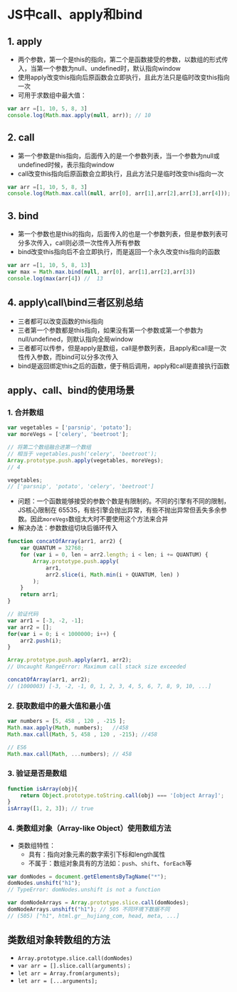 # JS中call、apply和bind
## 1. apply
- 两个参数，第一个是this的指向，第二个是函数接受的参数，以数组的形式传入，当第一个参数为null、undefined时，默认指向window
- 使用apply改变this指向后原函数会立即执行，且此方法只是临时改变this指向一次
- 可用于求数组中最大值：
```js
var arr =[1, 10, 5, 8, 3]
console.log(Math.max.apply(null, arr)); // 10
```
## 2. call
- 第一个参数是this指向，后面传入的是一个参数列表，当一个参数为null或undefined时候，表示指向window
- call改变this指向后原函数会立即执行，且此方法只是临时改变this指向一次
```js
var arr =[1, 10, 5, 8, 3]
console.log(Math.max.call(null, arr[0], arr[1],arr[2],arr[3],arr[4])); // 10
```
## 3. bind
- 第一个参数也是this的指向，后面传入的也是一个参数列表，但是参数列表可分多次传入，call则必须一次性传入所有参数
- bind改变this指向后不会立即执行，而是返回一个永久改变this指向的函数
```js
var arr =[1, 10, 5, 8, 13]
var max = Math.max.bind(null, arr[0], arr[1],arr[2],arr[3])
console.log(max(arr[4]) //  13
```
## 4. apply\call\bind三者区别总结
- 三者都可以改变函数的this指向
- 三者第一个参数都是this指向，如果没有第一个参数或第一个参数为null/undefined，则默认指向全局window
- 三者都可以传参，但是apply是数组，call是参数列表，且apply和call是一次性传入参数，而bind可以分多次传入
- bind是返回绑定this之后的函数，便于稍后调用，apply和call是直接执行函数

## apply、call、bind的使用场景
### 1. 合并数组
```js
var vegetables = ['parsnip', 'potato'];
var moreVegs = ['celery', 'beetroot'];

// 将第二个数组融合进第一个数组
// 相当于 vegetables.push('celery', 'beetroot');
Array.prototype.push.apply(vegetables, moreVegs);
// 4

vegetables;
// ['parsnip', 'potato', 'celery', 'beetroot']
```
- 问题：一个函数能够接受的参数个数是有限制的。不同的引擎有不同的限制，JS核心限制在 65535，有些引擎会抛出异常，有些不抛出异常但丢失多余参数。因此`moreVegs`数组太大时不要使用这个方法来合并
- 解决办法：参数数组切块后循环传入
```js
function concatOfArray(arr1, arr2) {
    var QUANTUM = 32768;
    for (var i = 0, len = arr2.length; i < len; i += QUANTUM) {
        Array.prototype.push.apply(
            arr1, 
            arr2.slice(i, Math.min(i + QUANTUM, len) )
        );
    }
    return arr1;
}

// 验证代码
var arr1 = [-3, -2, -1];
var arr2 = [];
for(var i = 0; i < 1000000; i++) {
    arr2.push(i);
}

Array.prototype.push.apply(arr1, arr2);
// Uncaught RangeError: Maximum call stack size exceeded

concatOfArray(arr1, arr2);
// (1000003) [-3, -2, -1, 0, 1, 2, 3, 4, 5, 6, 7, 8, 9, 10, ...]
```

### 2. 获取数组中的最大值和最小值
```js
var numbers = [5, 458 , 120 , -215 ]; 
Math.max.apply(Math, numbers);   //458    
Math.max.call(Math, 5, 458 , 120 , -215); //458

// ES6
Math.max.call(Math, ...numbers); // 458
```
### 3. 验证是否是数组
```js
function isArray(obj){ 
    return Object.prototype.toString.call(obj) === '[object Array]';
}
isArray([1, 2, 3]); // true
```
### 4. 类数组对象（Array-like Object）使用数组方法
- 类数组特性：
	- 具有：指向对象元素的数字索引下标和length属性
	- 不属于：数组对象具有的方法如：`push`、`shift`、`forEach`等
```js
var domNodes = document.getElementsByTagName("*");
domNodes.unshift("h1");
// TypeError: domNodes.unshift is not a function

var domNodeArrays = Array.prototype.slice.call(domNodes);
domNodeArrays.unshift("h1"); // 505 不同环境下数据不同
// (505) ["h1", html.gr__hujiang_com, head, meta, ...] 
```
## 类数组对象转数组的方法
- `Array.prototype.slice.call(domNodes)`
- `var arr = [].slice.call(arguments)；`
- `let arr = Array.from(arguments);`
- `let arr = [...arguments];`

